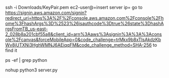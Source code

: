 ssh -i Downloads/KeyPair.pem ec2-user@=insert server ip=
  go to https://signin.aws.amazon.com/signin?redirect_uri=https%3A%2F%2Fconsole.aws.amazon.com%2Fconsole%2Fhome%3FhashArgs%3D%2523%26isauthcode%3Dtrue%26state%3DhashArgsFromTB_us-east-2_028b8a201cbf55a8&client_id=arn%3Aaws%3Asignin%3A%3A%3Aconsole%2Fcanvas&forceMobileApp=0&code_challenge=trMkx9b8xTIsAkdzKbWv8jUTXNi3HghWMNJ6AEiqqFM&code_challenge_method=SHA-256
  to find it

ps -ef | grep python

nohup python3 server.py
